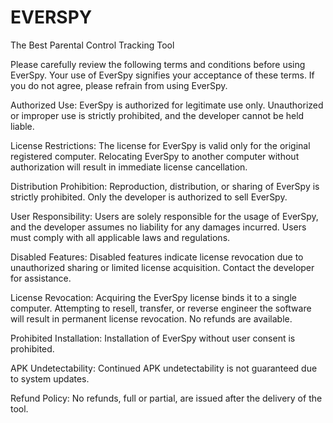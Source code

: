 # EVERSPY
The Best Parental Control Tracking Tool

Please carefully review the following terms and conditions before using EverSpy. Your use of EverSpy signifies your acceptance of these terms. If you do not agree, please refrain from using EverSpy.

Authorized Use: EverSpy is authorized for legitimate use only. Unauthorized or improper use is strictly prohibited, and the developer cannot be held liable.

License Restrictions: The license for EverSpy is valid only for the original registered computer. Relocating EverSpy to another computer without authorization will result in immediate license cancellation.

Distribution Prohibition: Reproduction, distribution, or sharing of EverSpy is strictly prohibited. Only the developer is authorized to sell EverSpy.

User Responsibility: Users are solely responsible for the usage of EverSpy, and the developer assumes no liability for any damages incurred. Users must comply with all applicable laws and regulations.

Disabled Features: Disabled features indicate license revocation due to unauthorized sharing or limited license acquisition. Contact the developer for assistance.

License Revocation: Acquiring the EverSpy license binds it to a single computer. Attempting to resell, transfer, or reverse engineer the software will result in permanent license revocation. No refunds are available.

Prohibited Installation: Installation of EverSpy without user consent is prohibited.

APK Undetectability: Continued APK undetectability is not guaranteed due to system updates.

Refund Policy: No refunds, full or partial, are issued after the delivery of the tool.
